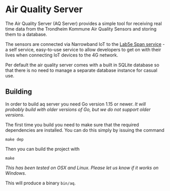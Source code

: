 # Air Quality Server

The Air Quality Server (AQ Server) provides a simple tool for
receiving real time data from the Trondheim Kommune Air Quality
Sensors and storing them to a database.  

The sensors are connected via Narrowband IoT to the [Lab5e Span
service](https://span.lab5e.com/) - a self service, easy-to-use
service to allow developers to get on with their lives when connecting
IoT devices to the 4G network.

Per default the air quality server comes with a built in SQLite
database so that there is no need to manage a separate database
instance for casual use.


## Building

In order to build aq server you need Go version 1.15 or newer.  *It
will probably build with older versions of Go, but we do not support
older versions*.

The first time you build you need to make sure that the required
dependencies are installed.  You can do this simply by issuing the
command 

    make dep
	
Then you can build the project with

    make

*This has been tested on OSX and Linux.  Please let us know if it
works on Windows*.

This will produce a binary `bin/aq`.


